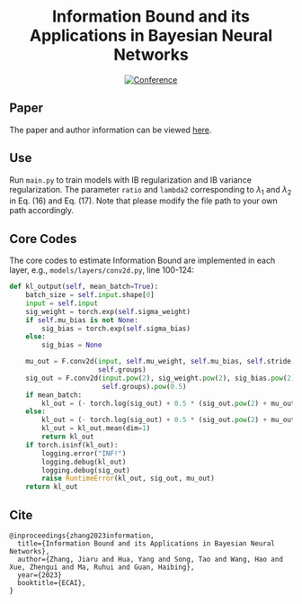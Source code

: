 <div align="center">
  
# Information Bound and its Applications in Bayesian Neural Networks
[![Conference](http://img.shields.io/badge/ECAI-2023-4b44ce.svg)](https://ecai2023.eu/) 

</div>

## Paper
The paper and author information can be viewed [here](https://lan-qing.github.io/publication/ibbnn/).

## Use 
Run `main.py` to train models with IB regularization and IB variance regularization. 
The parameter `ratio` and `lambda2` corresponding to $\lambda_1$ and $\lambda_2$ in Eq. (16) and Eq. (17).
Note that please modify the file path to your own path accordingly.

## Core Codes

The core codes to estimate Information Bound are implemented in each layer, e.g., `models/layers/conv2d.py`, line 100-124:
```python
def kl_output(self, mean_batch=True):
    batch_size = self.input.shape[0]
    input = self.input
    sig_weight = torch.exp(self.sigma_weight)
    if self.mu_bias is not None:
        sig_bias = torch.exp(self.sigma_bias)
    else:
        sig_bias = None

    mu_out = F.conv2d(input, self.mu_weight, self.mu_bias, self.stride, self.padding, self.dilation,
                      self.groups)
    sig_out = F.conv2d(input.pow(2), sig_weight.pow(2), sig_bias.pow(2), self.stride, self.padding, self.dilation,
                       self.groups).pow(0.5)
    if mean_batch:
        kl_out = (- torch.log(sig_out) + 0.5 * (sig_out.pow(2) + mu_out.pow(2)) - 0.5).mean()
    else:
        kl_out = (- torch.log(sig_out) + 0.5 * (sig_out.pow(2) + mu_out.pow(2)) - 0.5).reshape(batch_size, -1)
        kl_out = kl_out.mean(dim=1)
        return kl_out
    if torch.isinf(kl_out):
        logging.error("INF!")
        logging.debug(kl_out)
        logging.debug(sig_out)
        raise RuntimeError(kl_out, sig_out, mu_out)
    return kl_out
```

## Cite
```
@inproceedings{zhang2023information,
  title={Information Bound and its Applications in Bayesian Neural Networks},
  author={Zhang, Jiaru and Hua, Yang and Song, Tao and Wang, Hao and Xue, Zhengui and Ma, Ruhui and Guan, Haibing},
  year={2023}
  booktitle={ECAI},
}

```
